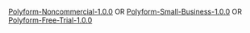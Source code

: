 [Polyform-Noncommercial-1.0.0](https://polyformproject.org/licenses/noncommercial/1.0.0) OR
[Polyform-Small-Business-1.0.0](https://polyformproject.org/licenses/small-business/1.0.0) OR
[Polyform-Free-Trial-1.0.0](https://polyformproject.org/licenses/free-trial/1.0.0)

